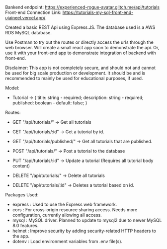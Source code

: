 Bankend endpoint: https://experienced-rogue-avatar.glitch.me/api/tutorials
Front-end Connection Link: https://tutorials-my-sql-front-end-ujaineel.vercel.app/

Created a basic REST Api using Express.JS. The database used is a AWS RDS MySQL database.

Use Postman to try out the routes or directly access the urls through the web browser. Will create a small react app soon to demonstrate the api. Or, use it with your front-end app to demonstrate integration of backend with front-end. 

Disclaimer: This app is not completely secure, and should not and cannot be used for big scale production or development. It should be and is recommended to mainly be used for educational purposes, if used.

Model:
- Tutorial -> {
    title: string - required;
    description: string - required;
    published: boolean - default: false; 
}

Routes:

- GET "/api/tutorials/" -> Get all tutorials
- GET "/api/tutorials/:id" -> Get a tutorial by id.
- GET "/api/tutorials/published/" -> Get all tutorials that are published.

- POST "/api/tutorials/" -> Post a tutorial to the database

- PUT "/api/tutorials/:id" -> Update a tutorial (Requires all tutorial body content)

- DELETE "/api/tutorials/" -> Delete all tutorials
- DELETE "/api/tutorials/:id" -> Deletes a tutorial based on id.


Packages Used:
- express : Used to use the Express web framework.
- cors : For cross-origin resource sharing access. Needs more configuration, currently allowing all access.
- mysql : MySQL driver. Planned to update to mysql2 due to newer MySQL 8.0 features.
- helmet : Improve security by adding security-related HTTP headers to the app.
- dotenv : Load environment variables from .env file(s).
